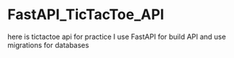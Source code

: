 # FastAPI_TicTacToe_API

here is tictactoe api for practice
I use FastAPI for build API 
and use migrations for databases
